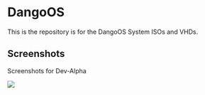 # DangoOS
This is the repository is for the DangoOS System ISOs and VHDs. 
## Screenshots
Screenshots for Dev-Alpha

<img src="https://bhs-team.github.io/DangoOS/screenshots/dev-alpha-v0.1/DangoOS.png"/>

